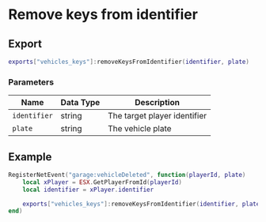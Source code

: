 # Remove keys from identifier

## Export

```lua
exports["vehicles_keys"]:removeKeysFromIdentifier(identifier, plate)
```

### Parameters

| Name         | Data Type | Description                  |
| ------------ | --------- | ---------------------------- |
| `identifier` | string    | The target player identifier |
| `plate`      | string    | The vehicle plate            |

## Example

```lua
RegisterNetEvent("garage:vehicleDeleted", function(playerId, plate)
    local xPlayer = ESX.GetPlayerFromId(playerId)
    local identifier = xPlayer.identifier

    exports["vehicles_keys"]:removeKeysFromIdentifier(identifier, plate)
end)
```
